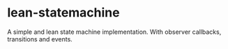 # lean-statemachine
A simple and lean state machine implementation.  With observer callbacks, transitions and events.
